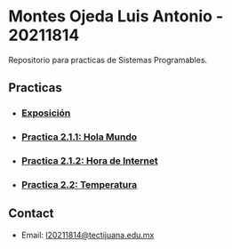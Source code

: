 # Montes Ojeda Luis Antonio - 20211814

Repositorio para practicas de Sistemas Programables.

## Practicas

- ### [Exposición](https://lmontes.tech/Expo.html)
- ### [Practica 2.1.1: Hola Mundo](https://lmontes.tech/Practica%202.1.1.html)
- ### [Practica 2.1.2: Hora de Internet](https://lmontes.tech/Practica%202.1.2.html)
- ### [Practica 2.2: Temperatura](https://lmontes.tech/Practica%202.2.html)

## Contact

- Email: [l20211814@tectijuana.edu.mx](mailto:l20211814@tectijuana.edu.mx)
